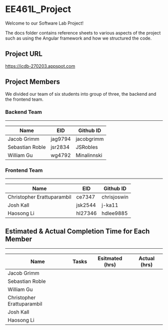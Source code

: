 # EE461L_Project
Welcome to our Software Lab Project!

The docs folder contains reference sheets to various aspects of the project such as using the Angular framework and how we structured the code.

## Project URL
https://icdb-270203.appspot.com

## Project Members

We divided our team of six students into group of three, the backend and the frontend team. 

### Backend Team
----------------------------------------------
Name            | EID            |Github ID
-------------   | -------------  | -------------
Jacob Grimm     | jag9794 | jacobgrimm
Sebastian Roble | jsr2834 |JSRobles
William Gu      | wg4792   | Minalinnski

### Frontend Team
----------------------------------------------
Name            | EID            |Github ID
-------------   | -------------  | -------------
Christopher Erattuparambil    | 	ce7347   |chrisjoswin
Josh Kall | 	jsk2544   |j-ka11
Haosong Li      | hl27346   | hdlee9885


## Estimated & Actual Completion Time for Each Member
----------------------------------------------
Name            | Tasks           |Esitmated (hrs)  | Actual (hrs)
-------------   | -------------  | -------------|-------------
Jacob Grimm     |  | |
Sebastian Roble |  | |
William Gu      |  | |
Christopher Erattuparambil    | 	   | |
Josh Kall |  | |
Haosong Li      |   | |

